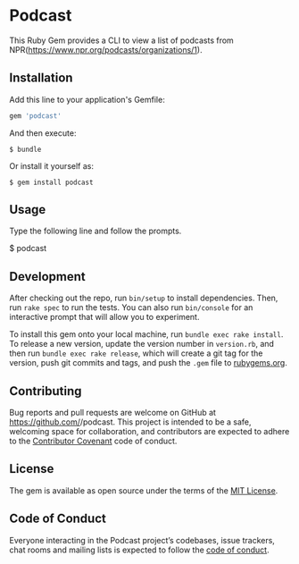 # Podcast

This Ruby Gem provides a CLI to view a list of podcasts from NPR(https://www.npr.org/podcasts/organizations/1).

## Installation

Add this line to your application's Gemfile:

```ruby
gem 'podcast'
```

And then execute:

    $ bundle

Or install it yourself as:

    $ gem install podcast

## Usage

Type the following line and follow the prompts.

$ podcast

## Development

After checking out the repo, run `bin/setup` to install dependencies. Then, run `rake spec` to run the tests. You can also run `bin/console` for an interactive prompt that will allow you to experiment.

To install this gem onto your local machine, run `bundle exec rake install`. To release a new version, update the version number in `version.rb`, and then run `bundle exec rake release`, which will create a git tag for the version, push git commits and tags, and push the `.gem` file to [rubygems.org](https://rubygems.org).

## Contributing

Bug reports and pull requests are welcome on GitHub at https://github.com/<natedogg2090>/podcast. This project is intended to be a safe, welcoming space for collaboration, and contributors are expected to adhere to the [Contributor Covenant](http://contributor-covenant.org) code of conduct.

## License

The gem is available as open source under the terms of the [MIT License](https://opensource.org/licenses/MIT).

## Code of Conduct

Everyone interacting in the Podcast project’s codebases, issue trackers, chat rooms and mailing lists is expected to follow the [code of conduct](https://github.com/<natedogg2090>/podcast/blob/master/CODE_OF_CONDUCT.md).
